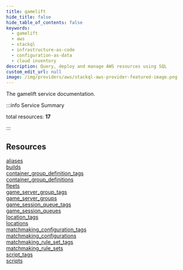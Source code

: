```yaml
---
title: gamelift
hide_title: false
hide_table_of_contents: false
keywords:
  - gamelift
  - aws
  - stackql
  - infrastructure-as-code
  - configuration-as-data
  - cloud inventory
description: Query, deploy and manage AWS resources using SQL
custom_edit_url: null
image: /img/providers/aws/stackql-aws-provider-featured-image.png
---
```


The gamelift service documentation.

:::info Service Summary

<div class="row">
<div class="providerDocColumn">
<span>total resources:&nbsp;<b>17</b></span><br />
</div>
</div>

:::

## Resources
<div class="row">
<div class="providerDocColumn">
<a href="/providers/aws/gamelift/aliases/">aliases</a><br />
<a href="/providers/aws/gamelift/builds/">builds</a><br />
<a href="/providers/aws/gamelift/container_group_definition_tags/">container_group_definition_tags</a><br />
<a href="/providers/aws/gamelift/container_group_definitions/">container_group_definitions</a><br />
<a href="/providers/aws/gamelift/fleets/">fleets</a><br />
<a href="/providers/aws/gamelift/game_server_group_tags/">game_server_group_tags</a><br />
<a href="/providers/aws/gamelift/game_server_groups/">game_server_groups</a><br />
<a href="/providers/aws/gamelift/game_session_queue_tags/">game_session_queue_tags</a><br />
<a href="/providers/aws/gamelift/game_session_queues/">game_session_queues</a>
</div>
<div class="providerDocColumn">
<a href="/providers/aws/gamelift/location_tags/">location_tags</a><br />
<a href="/providers/aws/gamelift/locations/">locations</a><br />
<a href="/providers/aws/gamelift/matchmaking_configuration_tags/">matchmaking_configuration_tags</a><br />
<a href="/providers/aws/gamelift/matchmaking_configurations/">matchmaking_configurations</a><br />
<a href="/providers/aws/gamelift/matchmaking_rule_set_tags/">matchmaking_rule_set_tags</a><br />
<a href="/providers/aws/gamelift/matchmaking_rule_sets/">matchmaking_rule_sets</a><br />
<a href="/providers/aws/gamelift/script_tags/">script_tags</a><br />
<a href="/providers/aws/gamelift/scripts/">scripts</a>
</div>
</div>